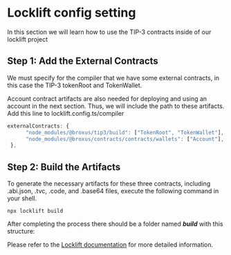 # Locklift config setting

In this section we will learn how to use the TIP-3 contracts inside of our locklift project

## Step 1: Add the External Contracts

We must specify for the compiler that we have some external contracts, in this case the TIP-3 tokenRoot and TokenWallet.

Account contract artifacts are also needed for deploying and using an account in the next section. Thus, we will include the path to these artifacts.
Add this line to locklift.config.ts/compiler

```typescript
externalContracts: {
      "node_modules/@broxus/tip3/build": ["TokenRoot", "TokenWallet"],
      "node_modules/@broxus/contracts/contracts/wallets": ["Account"],
 },
```

## Step 2: Build the Artifacts

To generate the necessary artifacts for these three contracts, including .abi.json, .tvc, .code, and .base64 files, execute the following command in your shell.

````shell
npx locklift build
````

After completing the process there should be a folder named **_build_** with this structure:


<ImgContainer src= '/llStructure.png' width="50%" altText="buildStructure" />

Please refer to the [Locklift documentation]( https://docs.locklift.io/) for more detailed information.

<script lang="ts" >
import { defineComponent, ref, onMounted } from "vue";
import ImgContainer from "../../.vitepress/theme/components/shared/BKDImgContainer.vue"

export default defineComponent({
  name: "Diagrams",
  components :{
    ImgContainer
  },
  setup() {
    return {
    };
  },
});

</script>